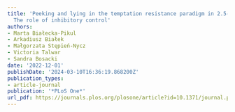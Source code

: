 ```yaml
---
title: 'Peeking and lying in the temptation resistance paradigm in 2.5-year-olds:
  The role of inhibitory control'
authors:
- Marta Białecka-Pikul
- Arkadiusz Białek
- Małgorzata Stępień-Nycz
- Victoria Talwar
- Sandra Bosacki
date: '2022-12-01'
publishDate: '2024-03-10T16:36:19.868200Z'
publication_types:
- article-journal
publication: '*PLoS One*'
url_pdf: https://journals.plos.org/plosone/article?id=10.1371/journal.pone.0278099
---
```

